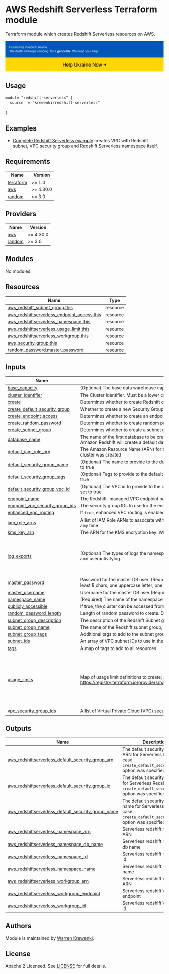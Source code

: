 # AWS Redshift Serverless Terraform module

Terraform module which creates Redshift Serverless resources on AWS.

[![SWUbanner](https://raw.githubusercontent.com/vshymanskyy/StandWithUkraine/main/banner2-direct.svg)](https://github.com/vshymanskyy/StandWithUkraine/blob/main/docs/README.md)

## Usage

```hcl
module "redshift-serverless" {
  source  = "krewenki/redshift-serverless"

}
```

## Examples

- [Complete Redshift Serverless example](https://github.com/krewenki/terraform-aws-redshift-serverless/tree/master/examples/complete) creates VPC with Redshift subnet, VPC security group and Redshift Serverless namespace itself.

<!-- BEGINNING OF PRE-COMMIT-TERRAFORM DOCS HOOK -->
## Requirements

| Name | Version |
|------|---------|
| <a name="requirement_terraform"></a> [terraform](#requirement\_terraform) | >= 1.0 |
| <a name="requirement_aws"></a> [aws](#requirement\_aws) | >= 4.30.0 |
| <a name="requirement_random"></a> [random](#requirement\_random) | >= 3.0 |

## Providers

| Name | Version |
|------|---------|
| <a name="provider_aws"></a> [aws](#provider\_aws) | >= 4.30.0 |
| <a name="provider_random"></a> [random](#provider\_random) | >= 3.0 |

## Modules

No modules.

## Resources

| Name | Type |
|------|------|
| [aws_redshift_subnet_group.this](https://registry.terraform.io/providers/hashicorp/aws/latest/docs/resources/redshift_subnet_group) | resource |
| [aws_redshiftserverless_endpoint_access.this](https://registry.terraform.io/providers/hashicorp/aws/latest/docs/resources/redshiftserverless_endpoint_access) | resource |
| [aws_redshiftserverless_namespace.this](https://registry.terraform.io/providers/hashicorp/aws/latest/docs/resources/redshiftserverless_namespace) | resource |
| [aws_redshiftserverless_usage_limit.this](https://registry.terraform.io/providers/hashicorp/aws/latest/docs/resources/redshiftserverless_usage_limit) | resource |
| [aws_redshiftserverless_workgroup.this](https://registry.terraform.io/providers/hashicorp/aws/latest/docs/resources/redshiftserverless_workgroup) | resource |
| [aws_security_group.this](https://registry.terraform.io/providers/hashicorp/aws/latest/docs/resources/security_group) | resource |
| [random_password.master_password](https://registry.terraform.io/providers/hashicorp/random/latest/docs/resources/password) | resource |

## Inputs

| Name | Description | Type | Default | Required |
|------|-------------|------|---------|:--------:|
| <a name="input_base_capacity"></a> [base\_capacity](#input\_base\_capacity) | (Optional) The base data warehouse capacity of the workgroup in Redshift Processing Units (RPUs). | `number` | `null` | no |
| <a name="input_cluster_identifier"></a> [cluster\_identifier](#input\_cluster\_identifier) | The Cluster Identifier. Must be a lower case string | `string` | `""` | no |
| <a name="input_create"></a> [create](#input\_create) | Determines whether to create Redshift cluster and resources (affects all resources) | `bool` | `true` | no |
| <a name="input_create_default_security_group"></a> [create\_default\_security\_group](#input\_create\_default\_security\_group) | Whether to create a new Security Group dedicated to Serverless Redshift Endpoint | `bool` | `false` | no |
| <a name="input_create_endpoint_access"></a> [create\_endpoint\_access](#input\_create\_endpoint\_access) | Determines whether to create an endpoint access (managed VPC endpoint) | `bool` | `false` | no |
| <a name="input_create_random_password"></a> [create\_random\_password](#input\_create\_random\_password) | Determines whether to create random password for cluster `master_password` | `bool` | `true` | no |
| <a name="input_create_subnet_group"></a> [create\_subnet\_group](#input\_create\_subnet\_group) | Determines whether to create a subnet group or use existing | `bool` | `true` | no |
| <a name="input_database_name"></a> [database\_name](#input\_database\_name) | The name of the first database to be created when the cluster is created. If you do not provide a name, Amazon Redshift will create a default database called `dev` | `string` | `null` | no |
| <a name="input_default_iam_role_arn"></a> [default\_iam\_role\_arn](#input\_default\_iam\_role\_arn) | The Amazon Resource Name (ARN) for the IAM role that was set as default for the cluster when the cluster was created | `string` | `null` | no |
| <a name="input_default_security_group_name"></a> [default\_security\_group\_name](#input\_default\_security\_group\_name) | (Optional) The name to provide to the default security group, in case `create_default_security_group` is set to true | `string` | `null` | no |
| <a name="input_default_security_group_tags"></a> [default\_security\_group\_tags](#input\_default\_security\_group\_tags) | (Optional) Tags to provide to the default security group, in case `create_default_security_group` is set to true | `object({})` | `{}` | no |
| <a name="input_default_security_group_vpc_id"></a> [default\_security\_group\_vpc\_id](#input\_default\_security\_group\_vpc\_id) | (Optional) The VPC id to provide to the default security group, in case `create_default_security_group` is set to true | `string` | `null` | no |
| <a name="input_endpoint_name"></a> [endpoint\_name](#input\_endpoint\_name) | The Redshift-managed VPC endpoint name | `string` | `""` | no |
| <a name="input_endpoint_vpc_security_group_ids"></a> [endpoint\_vpc\_security\_group\_ids](#input\_endpoint\_vpc\_security\_group\_ids) | The security group IDs to use for the endpoint access (managed VPC endpoint) | `list(string)` | `[]` | no |
| <a name="input_enhanced_vpc_routing"></a> [enhanced\_vpc\_routing](#input\_enhanced\_vpc\_routing) | If `true`, enhanced VPC routing is enabled | `bool` | `null` | no |
| <a name="input_iam_role_arns"></a> [iam\_role\_arns](#input\_iam\_role\_arns) | A list of IAM Role ARNs to associate with the cluster. A Maximum of 10 can be associated to the cluster at any time | `list(string)` | `[]` | no |
| <a name="input_kms_key_arn"></a> [kms\_key\_arn](#input\_kms\_key\_arn) | The ARN for the KMS encryption key. When specifying `kms_key_arn`, `encrypted` needs to be set to `true` | `string` | `null` | no |
| <a name="input_log_exports"></a> [log\_exports](#input\_log\_exports) | (Optional) The types of logs the namespace can export. Available export types are userlog, connectionlog, and useractivitylog. | `list(string)` | <pre>[<br>  "userlog",<br>  "connectionlog",<br>  "useractivitylog"<br>]</pre> | no |
| <a name="input_master_password"></a> [master\_password](#input\_master\_password) | Password for the master DB user. (Required unless a `snapshot_identifier` is provided). Must contain at least 8 chars, one uppercase letter, one lowercase letter, and one number | `string` | `null` | no |
| <a name="input_master_username"></a> [master\_username](#input\_master\_username) | Username for the master DB user (Required unless a `snapshot_identifier` is provided). Defaults to `awsuser` | `string` | `"awsuser"` | no |
| <a name="input_namespace_name"></a> [namespace\_name](#input\_namespace\_name) | (Required) The name of the namespace | `string` | `null` | no |
| <a name="input_publicly_accessible"></a> [publicly\_accessible](#input\_publicly\_accessible) | If true, the cluster can be accessed from a public network | `bool` | `false` | no |
| <a name="input_random_password_length"></a> [random\_password\_length](#input\_random\_password\_length) | Length of random password to create. Defaults to `16` | `number` | `16` | no |
| <a name="input_subnet_group_description"></a> [subnet\_group\_description](#input\_subnet\_group\_description) | The description of the Redshift Subnet group. Defaults to `Managed by Terraform` | `string` | `null` | no |
| <a name="input_subnet_group_name"></a> [subnet\_group\_name](#input\_subnet\_group\_name) | The name of the Redshift subnet group, existing or to be created | `string` | `null` | no |
| <a name="input_subnet_group_tags"></a> [subnet\_group\_tags](#input\_subnet\_group\_tags) | Additional tags to add to the subnet group | `map(string)` | `{}` | no |
| <a name="input_subnet_ids"></a> [subnet\_ids](#input\_subnet\_ids) | An array of VPC subnet IDs to use in the subnet group | `list(string)` | `[]` | no |
| <a name="input_tags"></a> [tags](#input\_tags) | A map of tags to add to all resources | `map(string)` | `{}` | no |
| <a name="input_usage_limits"></a> [usage\_limits](#input\_usage\_limits) | Map of usage limit definitions to create; more info see: https://registry.terraform.io/providers/hashicorp/aws/latest/docs/resources/redshiftserverless_usage_limit | <pre>list(object({<br>    usage_type    = string,<br>    amount        = number,<br>    period        = string,<br>    breach_action = string,<br>    tags          = map(string),<br>  }))</pre> | `[]` | no |
| <a name="input_vpc_security_group_ids"></a> [vpc\_security\_group\_ids](#input\_vpc\_security\_group\_ids) | A list of Virtual Private Cloud (VPC) security groups to be associated with the cluster | `list(string)` | `[]` | no |

## Outputs

| Name | Description |
|------|-------------|
| <a name="output_aws_redshiftserverless_default_security_group_arn"></a> [aws\_redshiftserverless\_default\_security\_group\_arn](#output\_aws\_redshiftserverless\_default\_security\_group\_arn) | The default security group ARN for Serverless Redshift in case `create_default_security_group` option was specified |
| <a name="output_aws_redshiftserverless_default_security_group_id"></a> [aws\_redshiftserverless\_default\_security\_group\_id](#output\_aws\_redshiftserverless\_default\_security\_group\_id) | The default security group id for Serverless Redshift in case `create_default_security_group` option was specified |
| <a name="output_aws_redshiftserverless_default_security_group_name"></a> [aws\_redshiftserverless\_default\_security\_group\_name](#output\_aws\_redshiftserverless\_default\_security\_group\_name) | The default security group name for Serverless Redshift in case `create_default_security_group` option was specified |
| <a name="output_aws_redshiftserverless_namespace_arn"></a> [aws\_redshiftserverless\_namespace\_arn](#output\_aws\_redshiftserverless\_namespace\_arn) | Serverless redshift namespace ARN |
| <a name="output_aws_redshiftserverless_namespace_db_name"></a> [aws\_redshiftserverless\_namespace\_db\_name](#output\_aws\_redshiftserverless\_namespace\_db\_name) | Serverless redshift namespace db name |
| <a name="output_aws_redshiftserverless_namespace_id"></a> [aws\_redshiftserverless\_namespace\_id](#output\_aws\_redshiftserverless\_namespace\_id) | Serverless redshift namespace id |
| <a name="output_aws_redshiftserverless_namespace_name"></a> [aws\_redshiftserverless\_namespace\_name](#output\_aws\_redshiftserverless\_namespace\_name) | Serverless redshift namespace name |
| <a name="output_aws_redshiftserverless_workgroup_arn"></a> [aws\_redshiftserverless\_workgroup\_arn](#output\_aws\_redshiftserverless\_workgroup\_arn) | Serverless redshift Workgroup ARN |
| <a name="output_aws_redshiftserverless_workgroup_endpoint"></a> [aws\_redshiftserverless\_workgroup\_endpoint](#output\_aws\_redshiftserverless\_workgroup\_endpoint) | Serverless redshift Workgroup endpoint |
| <a name="output_aws_redshiftserverless_workgroup_id"></a> [aws\_redshiftserverless\_workgroup\_id](#output\_aws\_redshiftserverless\_workgroup\_id) | Serverless redshift Workgroup id |
<!-- END OF PRE-COMMIT-TERRAFORM DOCS HOOK -->

## Authors

Module is maintained by [Warren Krewenki](https://github.com/krewenki).

## License

Apache 2 Licensed. See [LICENSE](https://github.com/krewenki/terraform-aws-redshift-serverless/tree/main/LICENSE) for full details.
